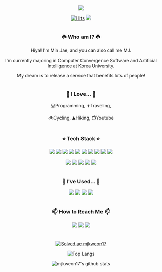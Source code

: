 <div align="center">

<img src="https://capsule-render.vercel.app/api?type=waving&color=086EEB&height=200&section=header&text=Min%20Jae's%20GitHub&fontSize=70" />

  <a>[![Hits](https://hits.seeyoufarm.com/api/count/incr/badge.svg?url=https%3A%2F%2Fgithub.com%2Fmjkweon17&count_bg=%232CA4F5&title_bg=%23512AEB&icon=&icon_color=%23E7E7E7&title=hits&edge_flat=false)](https://hits.seeyoufarm.com)</a>
  <a href="https://solved.ac/mjkweon17"><img src="http://mazassumnida.wtf/api/mini/generate_badge?boj=mjkweon17"/></a>

  <!--
  방문자수: https://hits.seeyoufarm.com/
  -->

#
<h3>☘️ Who am I? ☘️</h3>
<p>Hiya! I'm Min Jae, and you can also call me MJ.</p>
<p>I'm currently majoring in Computer Convergence Software and Artificial Intelligence at Korea University.</p>
<p>My dream is to release a service that benefits lots of people!</p>
</p>

#
<h3>💖 I Love... 💖</h3>
<p>💻Programming, ✈️Traveling,</p>
<p>🚲Cycling, ⛰️Hiking, 📺Youtube</p>

#
<h3>⭐ Tech Stack ⭐</h3>
<p>
<img src="https://img.shields.io/badge/C++-00599C?style=flat-square&logo=C%2b%2b&logoColor=white"/>
<img src="https://img.shields.io/badge/C-A8B9CC?style=flat-square&logo=C&logoColor=white"/>
<img src="https://img.shields.io/badge/Python-3776AB?style=flat-square&logo=Python&logoColor=white"/>
<img src="https://img.shields.io/badge/Java-007396?style=flat-square&logo=Java&logoColor=white"/>
<img src="https://img.shields.io/badge/HTML-E34F26?style=flat-square&logo=HTML5&logoColor=white"/>
<img src="https://img.shields.io/badge/CSS-1572B6?style=flat-square&logo=CSS3&logoColor=white"/>
<img src="https://img.shields.io/badge/JavaScript-F7DF1E?style=flat-square&logo=JavaScript&logoColor=black"/>
<img src="https://img.shields.io/badge/PHP-777BB4?style=flat-square&logo=PHP&logoColor=white"/>
<img src="https://img.shields.io/badge/MySQL-4479A1?style=flat-square&logo=MySQL&logoColor=white"/>
<img src="https://img.shields.io/badge/MariaDB-003545?style=flat-square&logo=MariaDB&logoColor=white"/>
</p>
<p>
<img src="https://img.shields.io/badge/Visual%20Studio-5C2D91?style=flat-square&logo=Visual%20Studio&logoColor=white"/>
<img src="https://img.shields.io/badge/Visual%20Studio%20Code-007ACC?style=flat-square&logo=Visual%20Studio%20Code&logoColor=white"/>
<img src="https://img.shields.io/badge/Android%20Studio-3DDC84?style=flat-square&logo=Android%20Studio&logoColor=white"/>
<img src="https://img.shields.io/badge/Eclipse%20IDE-2C2255?style=flat-square&logo=Eclipse%20IDE&logoColor=white"/>
<img src="https://img.shields.io/badge/CLion-000000?style=flat-square&logo=CLion&logoColor=white"/>
</p>

#
<h3>🐧 I've Used... 🐧</h3>
<p>
<img src="https://img.shields.io/badge/Figma-F24E1E?style=flat-square&logo=Figma&logoColor=white"/>
<img src="https://img.shields.io/badge/GitHub-181717?style=flat-square&logo=GitHub&logoColor=white"/>
<img src="https://img.shields.io/badge/Git-F05032?style=flat-square&logo=Git&logoColor=white"/>
<img src="https://img.shields.io/badge/Notion-000000?style=flat-square&logo=Notion&logoColor=white"/>
</p>
<!-- 
<img src="https://img.shields.io/badge/이름-색상코드?style=flat-square&logo=로고명&logoColor=로고색"/>
-->

#
<h3>📫 How to Reach Me 📫</h3>
<p>
<a href="https://mindorizip.tistory.com/" target='_blank'><img src="http://img.shields.io/badge/-Tistory-EA521F?style=flat"/></a>
<a href="https://www.instagram.com/minjaekweon/" target='_blank'><img src="http://img.shields.io/badge/-Instagram-E4405F?style=flat&logo=Instagram&logoColor=white"/></a>
<a href="mailto:mjkweon17@korea.ac.kr">
<img src="http://img.shields.io/badge/-Gmail-EA4335?style=flat&logo=Gmail&logoColor=white"/>
</p>

<!--
링크를 새탭 또는 새창에서 열어주는 a태그의 속성인 target='_blank'는 깃헙에서는 적용이 안됨!
-->

#

[![Solved.ac mjkweon17](http://mazassumnida.wtf/api/generate_badge?boj=mjkweon17)](https://solved.ac/mjkweon17)

![Top Langs](https://github-readme-stats.vercel.app/api/top-langs/?username=mjkweon17&layout=compact&theme=swift)

![mjkweon17's github stats](https://github-readme-stats.vercel.app/api?username=mjkweon17&show_icons=true&theme=swift)

<!--
깃허브 스탯: https://github.com/anuraghazra/github-readme-stats/blob/master/themes/README.md
백준 관련: https://github.com/mazassumnida/mazassumnida
-->

</div>
